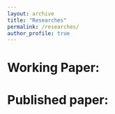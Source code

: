 ```yaml
---
layout: archive
title: "Researches"
permalink: /researches/
author_profile: true
---
```

# Working Paper:

# Published paper:

